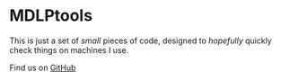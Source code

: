 # MDLPtools

This is just a set of *small* pieces of code, 
designed to *hopefully* quickly check things on machines I use.

Find us on [GitHub](]https://github.com/marcodelapierre/MDLPtools)
